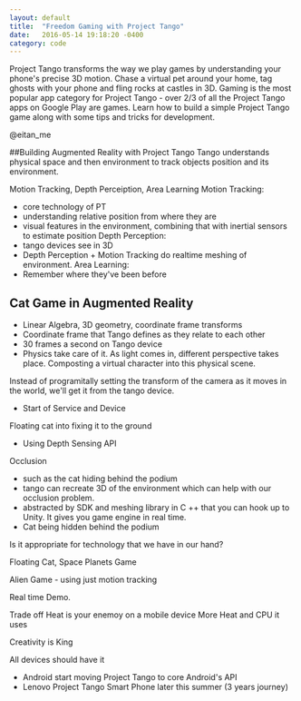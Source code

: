 ```yaml
---
layout: default
title:  "Freedom Gaming with Project Tango"
date:   2016-05-14 19:18:20 -0400
category: code
---
```


Project Tango transforms the way we play games by understanding your phone's precise 3D motion. Chase a virtual pet around your home, tag ghosts with your phone and fling rocks at castles in 3D. Gaming is the most popular app category for Project Tango - over 2/3 of all the Project Tango apps on Google Play are games. Learn how to build a simple Project Tango game along with some tips and tricks for development.

@eitan_me

##Building Augmented Reality with Project Tango
Tango understands physical space and then environment to track objects position and its environment. 

Motion Tracking, Depth Perceiption, Area Learning
Motion Tracking:
- core technology of PT
- understanding relative position from where they are
- visual features in the environment, combining that with inertial sensors to estimate position
Depth Perception:
- tango devices see in 3D
- Depth Perception + Motion Tracking do realtime meshing of environment.
Area Learning:
- Remember where they've been before

## Cat Game in Augmented Reality
- Linear Algebra, 3D geometry, coordinate frame transforms 
- Coordinate frame that Tango defines as they relate to each other
- 30 frames a second on Tango device
- Physics take care of it. As light comes in, different perspective takes place.
Composting a virtual character into this physical scene.

Instead of programitally setting the transform of the camera as it moves in the world, we'll get it from the tango device.
- Start of Service and Device

Floating cat into fixing it to the ground
- Using Depth Sensing API

Occlusion
- such as the cat hiding behind the podium
- tango can recreate 3D of the environment which can help with our occlusion problem.
- abstracted by SDK and meshing library in C ++ that you can hook up to Unity. It gives you game engine in real time.
- Cat being hidden behind the podium

Is it appropriate for technology that we have in our hand?

Floating Cat, Space Planets Game

Alien Game - using just motion tracking

Real time Demo.

Trade off
Heat is your enemoy on a mobile device
More Heat and CPU it uses

Creativity is King

All devices should have it
- Android start moving Project Tango to core Android's API
- Lenovo Project Tango Smart Phone later this summer (3 years journey)